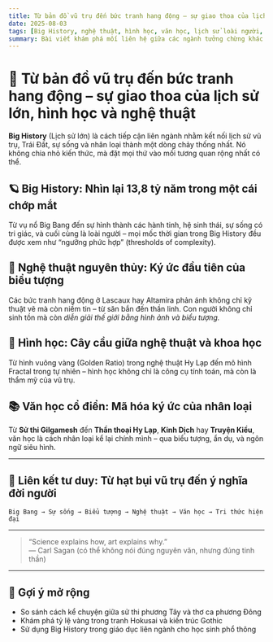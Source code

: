 ```yaml
---
title: Từ bản đồ vũ trụ đến bức tranh hang động – sự giao thoa của lịch sử lớn, hình học và nghệ thuật
date: 2025-08-03
tags: [Big History, nghệ thuật, hình học, văn học, lịch sử loài người, tư duy liên ngành]
summary: Bài viết khám phá mối liên hệ giữa các ngành tưởng chừng khác biệt: lịch sử vũ trụ, nghệ thuật tiền sử, hình học cổ đại và văn học biểu tượng.
---
```


# 🌌 Từ bản đồ vũ trụ đến bức tranh hang động – sự giao thoa của lịch sử lớn, hình học và nghệ thuật

**Big History** (Lịch sử lớn) là cách tiếp cận liên ngành nhằm kết nối lịch sử vũ trụ, Trái Đất, sự sống và nhân loại thành một dòng chảy thống nhất. Nó không chia nhỏ kiến thức, mà đặt mọi thứ vào mối tương quan rộng nhất có thể.

## 🪐 Big History: Nhìn lại 13,8 tỷ năm trong một cái chớp mắt

Từ vụ nổ Big Bang đến sự hình thành các hành tinh, hệ sinh thái, sự sống có tri giác, và cuối cùng là loài người – mọi mốc thời gian trong Big History đều được xem như “ngưỡng phức hợp” (thresholds of complexity).

## 🎨 Nghệ thuật nguyên thủy: Ký ức đầu tiên của biểu tượng

Các bức tranh hang động ở Lascaux hay Altamira phản ánh không chỉ kỹ thuật vẽ mà còn niềm tin – từ săn bắn đến thần linh. Con người không chỉ sinh tồn mà còn *diễn giải thế giới bằng hình ảnh và biểu tượng.*

## 📐 Hình học: Cây cầu giữa nghệ thuật và khoa học

Từ hình vuông vàng (Golden Ratio) trong nghệ thuật Hy Lạp đến mô hình Fractal trong tự nhiên – hình học không chỉ là công cụ tính toán, mà còn là thẩm mỹ của vũ trụ.

## 📚 Văn học cổ điển: Mã hóa ký ức của nhân loại

Từ **Sử thi Gilgamesh** đến **Thần thoại Hy Lạp**, **Kinh Dịch** hay **Truyện Kiều**, văn học là cách nhân loại kể lại chính mình – qua biểu tượng, ẩn dụ, và ngôn ngữ siêu hình.

---

## 🔗 Liên kết tư duy: Từ hạt bụi vũ trụ đến ý nghĩa đời người

```
Big Bang → Sự sống → Biểu tượng → Nghệ thuật → Văn học → Tri thức hiện đại
```

---

> “Science explains how, art explains why.”  
> — Carl Sagan (có thể không nói đúng nguyên văn, nhưng đúng tinh thần)

---

## 📌 Gợi ý mở rộng

- So sánh cách kể chuyện giữa sử thi phương Tây và thơ ca phương Đông  
- Khám phá tỷ lệ vàng trong tranh Hokusai và kiến trúc Gothic  
- Sử dụng Big History trong giáo dục liên ngành cho học sinh phổ thông
